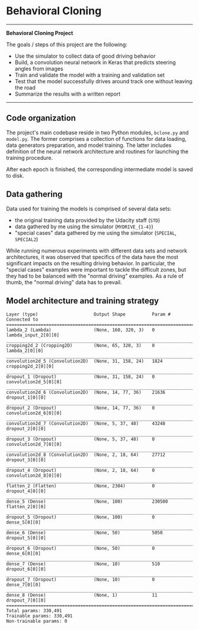 # **Behavioral Cloning**

---

**Behavioral Cloning Project**

The goals / steps of this project are the following:
* Use the simulator to collect data of good driving behavior
* Build, a convolution neural network in Keras that predicts steering angles from images
* Train and validate the model with a training and validation set
* Test that the model successfully drives around track one without leaving the road
* Summarize the results with a written report

[//]: # (Image References)

[image1]: ./examples/placeholder.png "Model Visualization"

---

## Code organization

The project's main codebase reside in two Python modules, `bclone.py` and `model.py`. The former comprises a collection of functions for data loading, data generators preparation, and model training. The latter includes definition of the neural network architecture and routines for launching the training procedure.

After each epoch is finished, the corresponding intermediate model is saved to disk.


## Data gathering

Data used for training the models is comprised of several data sets:

* the original training data provided by the Udacity staff (`STD`)
* data gathered by me using the simulator (`MYDRIVE_{1-4}`)
* "special cases" data gathered by me using the simulator (`SPECIAL`, `SPECIAL2`)

While running numerous experiments with different data sets and network architectures, it was observed that specifics of the data have the most significant impacts on the resulting driving behavior. In particular, the "special cases" examples were important to tackle the difficult zones, but they had to be balanced with the "normal driving" examples. As a rule of thumb, the "normal driving" data has to prevail.


## Model architecture and training strategy

```
Layer (type)                     Output Shape          Param #     Connected to                     
====================================================================================================
lambda_2 (Lambda)                (None, 160, 320, 3)   0           lambda_input_2[0][0]             
____________________________________________________________________________________________________
cropping2d_2 (Cropping2D)        (None, 65, 320, 3)    0           lambda_2[0][0]                   
____________________________________________________________________________________________________
convolution2d_5 (Convolution2D)  (None, 31, 158, 24)   1824        cropping2d_2[0][0]               
____________________________________________________________________________________________________
dropout_1 (Dropout)              (None, 31, 158, 24)   0           convolution2d_5[0][0]            
____________________________________________________________________________________________________
convolution2d_6 (Convolution2D)  (None, 14, 77, 36)    21636       dropout_1[0][0]                  
____________________________________________________________________________________________________
dropout_2 (Dropout)              (None, 14, 77, 36)    0           convolution2d_6[0][0]            
____________________________________________________________________________________________________
convolution2d_7 (Convolution2D)  (None, 5, 37, 48)     43248       dropout_2[0][0]                  
____________________________________________________________________________________________________
dropout_3 (Dropout)              (None, 5, 37, 48)     0           convolution2d_7[0][0]            
____________________________________________________________________________________________________
convolution2d_8 (Convolution2D)  (None, 2, 18, 64)     27712       dropout_3[0][0]                  
____________________________________________________________________________________________________
dropout_4 (Dropout)              (None, 2, 18, 64)     0           convolution2d_8[0][0]            
____________________________________________________________________________________________________
flatten_2 (Flatten)              (None, 2304)          0           dropout_4[0][0]                  
____________________________________________________________________________________________________
dense_5 (Dense)                  (None, 100)           230500      flatten_2[0][0]                  
____________________________________________________________________________________________________
dropout_5 (Dropout)              (None, 100)           0           dense_5[0][0]                    
____________________________________________________________________________________________________
dense_6 (Dense)                  (None, 50)            5050        dropout_5[0][0]                  
____________________________________________________________________________________________________
dropout_6 (Dropout)              (None, 50)            0           dense_6[0][0]                    
____________________________________________________________________________________________________
dense_7 (Dense)                  (None, 10)            510         dropout_6[0][0]                  
____________________________________________________________________________________________________
dropout_7 (Dropout)              (None, 10)            0           dense_7[0][0]                    
____________________________________________________________________________________________________
dense_8 (Dense)                  (None, 1)             11          dropout_7[0][0]                  
====================================================================================================
Total params: 330,491
Trainable params: 330,491
Non-trainable params: 0


```
